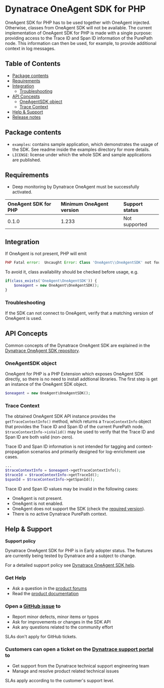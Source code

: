 # Dynatrace OneAgent SDK for PHP

OneAgent SDK for PHP has to be used together with OneAgent injected. Otherwise, classes from OneAgent SDK will not be available.
The current implementation of OneAgent SDK for PHP is made with a single purpose: providing access to the Trace ID and Span ID information of the PurePath node.
This information can then be used, for example, to provide additional context in log messages.

## Table of Contents

* [Package contents](#package-contents)
* [Requirements](#requirements)
* [Integration](#integration)
  * [Troubleshooting](#troubleshooting)
* [API Concepts](#api-concepts)
  * [OneAgentSDK object](#oneagentsdk-object)
  * [Trace Context](#trace-context)
* [Help & Support](#help--support)
* [Release notes](#release-notes)

## Package contents

* `examples`: contains sample application, which demonstrates the usage of the SDK. See readme inside the examples directory for more details.
* `LICENSE`: license under which the whole SDK and sample applications are published.

## Requirements

* Deep monitoring by Dynatrace OneAgent must be successfully activated.

|OneAgent SDK for PHP |Minimum OneAgent version |Support status |
|:--------------------|:------------------------|:--------------|
|0.1.0                |1.233                    |Not supported  |

## Integration
If OneAgent is not present, PHP will emit 
```php
PHP Fatal error:  Uncaught Error: Class 'OneAgent\\OneAgentSDK' not found
```
To avoid it, class availability should be checked before usage, e.g.
```php
if(class_exists('OneAgent\OneAgentSDK')) {
	$oneagent = new OneAgent\OneAgentSDK();
}
``` 

### Troubleshooting

If the SDK can not connect to OneAgent, verify that a matching version of OneAgent is used.

## API Concepts

Common concepts of the Dynatrace OneAgent SDK are explained in the [Dynatrace OneAgent SDK repository](https://github.com/Dynatrace/OneAgent-SDK).

### OneAgentSDK object

OneAgent for PHP is a PHP Extension which exposes OneAgent SDK directly, so there is no need to install addtional libraries. 
The first step is get an instance of the OneAgent SDK object.

```php
$oneagent = new OneAgent\OneAgentSDK();
```

### Trace Context

The obtained OneAgent SDK API instance provides the `getTraceContextInfo()` method, which returns a `TraceContextInfo` object that provides the Trace ID and Span ID of the current PurePath node. `$traceContextInfo->isValid()` may be used to verify that the Trace ID and Span ID are both valid (non-zero). 

Trace ID and Span ID information is not intended for tagging and context-propagation scenarios and primarily designed for log-enrichment use cases.

```php
...
$traceContextInfo = $oneagent->getTraceContextInfo();
$traceId = $traceContextInfo->getTraceId();
$spanId = $traceContextInfo->getSpanId();
```

Trace ID and Span ID values may be invalid in the following cases:
* OneAgent is not present.
* OneAgent is not enabled.
* OneAgent does not support the SDK (check the [required version](#requirements)).
* There is no active Dynatrace PurePath context.

## Help & Support

**Support policy**

Dynatrace OneAgent SDK for PHP is in Early adopter status. The features are currently being tested by Dynatrace and a subject to change.

For a detailed support policy see [Dynatrace OneAgent SDK help](https://github.com/Dynatrace/OneAgent-SDK#help).

### Get Help

* Ask a question in the [product forums](https://answers.dynatrace.com/spaces/482/view.html)
* Read the [product documentation](https://www.dynatrace.com/support/help/)

### Open a [GitHub issue](https://github.com/Dynatrace/OneAgent-SDK-for-PHP/issues) to

* Report minor defects, minor items or typos
* Ask for improvements or changes in the SDK API
* Ask any questions related to the community effort

SLAs don't apply for GitHub tickets.

### Customers can open a ticket on the [Dynatrace support portal](https://support.dynatrace.com/supportportal/) to

* Get support from the Dynatrace technical support engineering team
* Manage and resolve product related technical issues

SLAs apply according to the customer's support level.